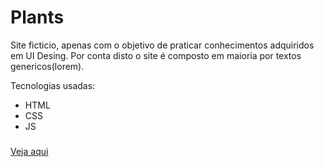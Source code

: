 # Plants
Site ficticio, apenas com o objetivo de praticar conhecimentos adquiridos em UI Desing.
Por conta disto o site é composto em maioria por textos genericos(lorem).

 Tecnologias usadas:
 - HTML
 - CSS
 - JS

###

<a href="https://vsenvolvedor.github.io/Plants/">Veja aqui</a>
